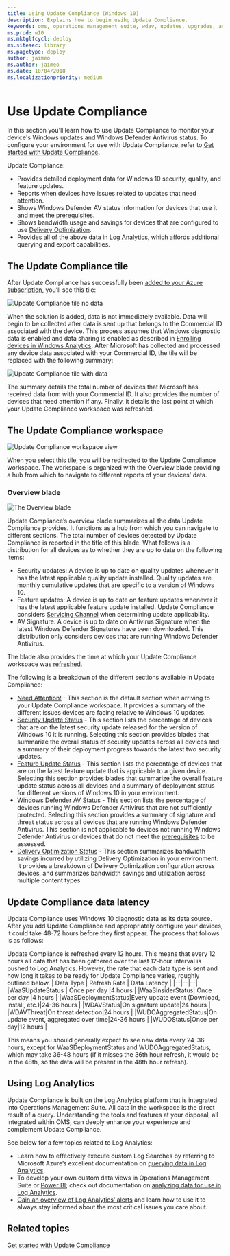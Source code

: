 ```yaml
---
title: Using Update Compliance (Windows 10)
description: Explains how to begin usihg Update Compliance.
keywords: oms, operations management suite, wdav, updates, upgrades, antivirus, antimalware, signature, log analytics
ms.prod: w10
ms.mktglfcycl: deploy
ms.sitesec: library
ms.pagetype: deploy
author: jaimeo
ms.author: jaimeo
ms.date: 10/04/2018
ms.localizationpriority: medium
---
```


# Use Update Compliance

In this section you'll learn how to use Update Compliance to monitor your device's Windows updates and Windows Defender Antivirus status. To configure your environment for use with Update Compliance, refer to [Get started with Update Compliance](update-compliance-get-started.md).


Update Compliance: 
- Provides detailed deployment data for Windows 10 security, quality, and feature updates.
- Reports when devices have issues related to updates that need attention.
- Shows Windows Defender AV status information for devices that use it and meet the [prerequisites](update-compliance-get-started#update-compliance-prerequisites).
- Shows bandwidth usage and savings for devices that are configured to use [Delivery Optimization](https://docs.microsoft.com/en-us/windows/deployment/update/waas-delivery-optimization).
- Provides all of the above data in [Log Analytics](#using-log-analytics), which affords additional querying and export capabilities.

## The Update Compliance tile
After Update Compliance has successfully been [added to your Azure subscription](update-compliance-get-started#add-update-compliance-to-your-azure-subscription), you’ll see this tile:

![Update Compliance tile no data](images/UC_tile_assessing.png)

When the solution is added, data is not immediately available. Data will begin to be collected after data is sent up that belongs to the Commercial ID associated with the device. This process assumes that Windows diagnostic data is enabled and data sharing is enabled as described in [Enrolling devices in Windows Analytics](windows-analytics-get-started). After Microsoft has collected and processed any device data associated with your Commercial ID, the tile will be replaced with the following summary:

![Update Compliance tile with data](images/UC_tile_filled.png)

The summary details the total number of devices that Microsoft has received data from with your Commercial ID. It also provides the number of devices that need attention if any. Finally, it details the last point at which your Update Compliance workspace was refreshed.

## The Update Compliance workspace

![Update Compliance workspace view](images/UC_workspace_needs_attention.png)

When you select this tile, you will be redirected to the Update Compliance workspace. The workspace is organized with the Overview blade providing a hub from which to navigate to different reports of your devices' data. 

### Overview blade

![The Overview blade](images/UC_workspace_overview_blade.png)

Update Compliance’s overview blade summarizes all the data Update Compliance provides. It functions as a hub from which you can navigate to different sections. The total number of devices detected by Update Compliance is reported in the title of this blade. What follows is a distribution for all devices as to whether they are up to date on the following items:
* Security updates: A device is up to date on quality updates whenever it has the latest applicable quality update installed. Quality updates are monthly cumulative updates that are specific to a version of Windows 10.
* Feature updates: A device is up to date on feature updates whenever it has the latest applicable feature update installed. Update Compliance considers [Servicing Channel](waas-overview.md#servicing-channels) when determining update applicability. 
* AV Signature: A device is up to date on Antivirus Signature when the latest Windows Defender Signatures have been downloaded. This distribution only considers devices that are running Windows Defender Antivirus. 

The blade also provides the time at which your Update Compliance workspace was [refreshed](#data-latency). 

The following is a breakdown of the different sections available in Update Compliance:
* [Need Attention!](update-compliance-need-attention.md) - This section is the default section when arriving to your Update Compliance workspace. It provides a summary of the different issues devices are facing relative to Windows 10 updates.
* [Security Update Status](update-compliance-security-update-status.md) - This section lists the percentage of devices that are on the latest security update released for the version of Windows 10 it is running. Selecting this section provides blades that summarize the overall status of security updates across all devices and a summary of their deployment progress towards the latest two security updates. 
* [Feature Update Status](update-compliance-feature-update-status.md) - This section lists the percentage of devices that are on the latest feature update that is applicable to a given device. Selecting this section provides blades that summarize the overall feature update status across all devices and a summary of deployment status for different versions of Windows 10 in your environment.
* [Windows Defender AV Status](update-compliance-wd-av-status.md) - This section lists the percentage of devices running Windows Defender Antivirus that are not sufficiently protected. Selecting this section provides a summary of signature and threat status across all devices that are running Windows Defender Antivirus. This section is not applicable to devices not running Windows Defender Antivirus or devices that do not meet the [prerequisites](update-compliance-get-started#update-compliance-prerequisites) to be assessed. 
* [Delivery Optimization Status](update-compliance-delivery-optimization.md) - This section summarizes bandwidth savings incurred by utilizing Delivery Optimization in your environment. It provides a breakdown of Delivery Optimization configuration across devices, and summarizes bandwidth savings and utilization across multiple content types.


## Update Compliance data latency
Update Compliance uses Windows 10 diagnostic data as its data source. After you add Update Compliance and appropriately configure your devices, it could take 48-72 hours before they first appear. The  process that follows is as follows:

Update Compliance is refreshed every 12 hours. This means that every 12 hours all data that has been gathered over the last 12-hour interval is pushed to Log Analytics. However, the rate that each data type is sent and how long it takes to be ready for Update Compliance varies, roughly outlined below.
| Data Type | Refresh Rate | Data Latency |
|--|--|--|
|WaaSUpdateStatus | Once per day |4 hours |
|WaaSInsiderStatus| Once per day |4 hours |
|WaaSDeploymentStatus|Every update event (Download, install, etc.)|24-36 hours |
|WDAVStatus|On signature update|24 hours |
|WDAVThreat|On threat detection|24 hours |
|WUDOAggregatedStatus|On update event, aggregated over time|24-36 hours |
|WUDOStatus|Once per day|12 hours |

This means you should generally expect to see new data every 24-36 hours, except for WaaSDeploymentStatus and WUDOAggregatedStatus, which may take 36-48 hours (if it misses the 36th hour refresh, it would be in the 48th, so the data will be present in the 48th hour refresh). 

## Using Log Analytics

Update Compliance is built on the Log Analytics platform that is integrated into Operations Management Suite. All data in the workspace is the direct result of a query. Understanding the tools and features at your disposal, all integrated within OMS, can deeply enhance your experience and complement Update Compliance. 

See below for a few topics related to Log Analytics: 
* Learn how to effectively execute custom Log Searches by referring to Microsoft Azure’s excellent documentation on [querying data in Log Analytics](https://docs.microsoft.com/azure/log-analytics/log-analytics-log-searches).
* To develop your own custom data views in Operations Management Suite or [Power BI](https://powerbi.microsoft.com/); check out documentation on [analyzing data for use in Log Analytics](https://docs.microsoft.com/azure/log-analytics/log-analytics-dashboards). 
* [Gain an overview of Log Analytics’ alerts](https://docs.microsoft.com/azure/log-analytics/log-analytics-alerts) and learn how to use it to always stay informed about the most critical issues you care about. 

## Related topics

[Get started with Update Compliance](update-compliance-get-started.md)